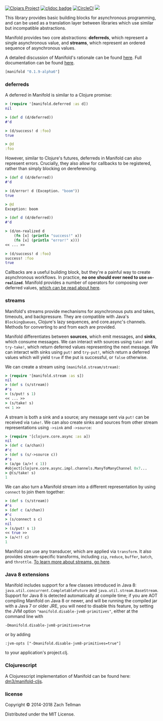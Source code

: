 [![Clojars Project](https://img.shields.io/clojars/v/manifold.svg)](https://clojars.org/manifold)
[![cljdoc badge](https://cljdoc.org/badge/manifold)](https://cljdoc.org/d/manifold)
[![CircleCI](https://circleci.com/gh/clj-commons/manifold.svg?style=svg)](https://circleci.com/gh/clj-commons/manifold)
![](docs/manifold.png)

This library provides basic building blocks for asynchronous programming, and can be used as a translation layer between libraries which use similar but incompatible abstractions.

Manifold provides two core abstractions: **deferreds**, which represent a single asynchronous value, and **streams**, which represent an ordered sequence of asynchronous values.

A detailed discussion of Manifold's rationale can be found [here](http://aleph.io/manifold/rationale.html).  Full documentation can be found [here](http://aleph.io/codox/manifold/).


```clj
[manifold "0.1.9-alpha6"]
```

### deferreds

A deferred in Manifold is similar to a Clojure promise:

```clj
> (require '[manifold.deferred :as d])
nil

> (def d (d/deferred))
#'d

> (d/success! d :foo)
true

> @d
:foo
```

However, similar to Clojure's futures, deferreds in Manifold can also represent errors.  Crucially, they also allow for callbacks to be registered, rather than simply blocking on dereferencing.

```clj
> (def d (d/deferred))
#'d

> (d/error! d (Exception. "boom"))
true

> @d
Exception: boom
```

```clj
> (def d (d/deferred))
#'d

> (d/on-realized d
    (fn [x] (println "success!" x))
    (fn [x] (println "error!" x)))
<< ... >>

> (d/success! d :foo)
success! :foo
true
```

Callbacks are a useful building block, but they're a painful way to create asynchronous workflows.  In practice, **no one should ever need to use `on-realized`**.  Manifold provides a number of operators for composing over deferred values, [which can be read about here](/docs/deferred.md).

### streams

Manifold's streams provide mechanisms for asynchronous puts and takes, timeouts, and backpressure.  They are compatible with Java's `BlockingQueues`, Clojure's lazy sequences, and core.async's channels.  Methods for converting to and from each are provided.

Manifold differentiates between **sources**, which emit messages, and **sinks**, which consume messages.  We can interact with sources using `take!` and `try-take!`, which return deferred values representing the next message.  We can interact with sinks using `put!` and `try-put!`, which return a deferred values which will yield `true` if the put is successful, or `false` otherwise.

We can create a stream using `(manifold.stream/stream)`:

```clj
> (require '[manifold.stream :as s])
nil
> (def s (s/stream))
#'s
> (s/put! s 1)
<< ... >>
> (s/take! s)
<< 1 >>
```

A stream is both a sink and a source; any message sent via `put!` can be received via `take!`.  We can also create sinks and sources from other stream representations using `->sink` and `->source`:

```clj
> (require '[clojure.core.async :as a])
nil
> (def c (a/chan))
#'c
> (def s (s/->source c))
#'s
> (a/go (a/>! c 1))
#object[clojure.core.async.impl.channels.ManyToManyChannel 0x7...
> @(s/take! s)
1
```

We can also turn a Manifold stream into a different representation by using `connect` to join them together:

```clj
> (def s (s/stream))
#'s
> (def c (a/chan))
#'c
> (s/connect s c)
nil
> (s/put! s 1)
<< true >>
> (a/<!! c)
1
```

Manifold can use any transducer, which are applied via `transform`.  It also provides stream-specific transforms, including `zip`, `reduce`, `buffer`, `batch`, and `throttle`.  [To learn more about streams, go here](/docs/stream.md).

### Java 8 extensions

Manifold includes support for a few classes introduced in Java 8:
`java.util.concurrent.CompletableFuture` and `java.util.stream.BaseStream`.
Support for Java 8 is detected automatically at compile time; if you are
AOT compiling Manifold on Java 8 or newer, and will be running the compiled
jar with a Java 7 or older JRE, you will need to disable this feature, by
setting the JVM option `"manifold.disable-jvm8-primitives"`, either at the
command line with

    -Dmanifold.disable-jvm8-primitives=true

or by adding

    :jvm-opts ["-Dmanifold.disable-jvm8-primitives=true"]

to your application's project.clj.

### Clojurescript

A Clojurescript implementation of Manifold can be found here: [dm3/manifold-cljs](https://github.com/dm3/manifold-cljs).

### license

Copyright © 2014-2018 Zach Tellman

Distributed under the MIT License.
